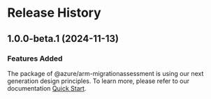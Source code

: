 # Release History
    
## 1.0.0-beta.1 (2024-11-13)

### Features Added

The package of @azure/arm-migrationassessment is using our next generation design principles. To learn more, please refer to our documentation [Quick Start](https://aka.ms/azsdk/js/mgmt/quickstart).
